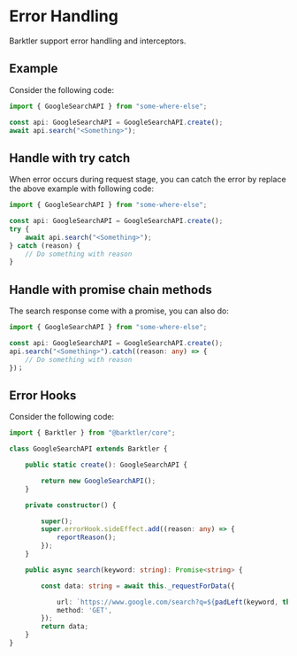 # Error Handling

Barktler support error handling and interceptors.

## Example

Consider the following code:

```ts
import { GoogleSearchAPI } from "some-where-else";

const api: GoogleSearchAPI = GoogleSearchAPI.create();
await api.search("<Something>");
```

## Handle with try catch

When error occurs during request stage, you can catch the error by replace the above example with following code:

```ts
import { GoogleSearchAPI } from "some-where-else";

const api: GoogleSearchAPI = GoogleSearchAPI.create();
try {
    await api.search("<Something>");
} catch (reason) {
    // Do something with reason
}
```

## Handle with promise chain methods

The search response come with a promise, you can also do:

```ts
import { GoogleSearchAPI } from "some-where-else";

const api: GoogleSearchAPI = GoogleSearchAPI.create();
api.search("<Something>").catch((reason: any) => {
    // Do something with reason
})；
```

## Error Hooks

Consider the following code:

```ts
import { Barktler } from "@barktler/core";

class GoogleSearchAPI extends Barktler {

    public static create(): GoogleSearchAPI {

        return new GoogleSearchAPI();
    }

    private constructor() {

        super();
        super.errorHook.sideEffect.add((reason: any) => {
            reportReason();
        });
    }

    public async search(keyword: string): Promise<string> {

        const data: string = await this._requestForData({

            url: `https://www.google.com/search?q=${padLeft(keyword, this.getConfig(padLeft))}`,
            method: 'GET',
        });
        return data;
    }
}
```
